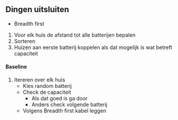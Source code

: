 ## Dingen uitsluiten
- Breadth first
1. Voor elk huis de afstand tot alle batterijen bepalen
2. Sorteren
3. Huizen aan eerste batterij koppelen als dat mogelijk is wat betreft capaciteit

#### Baseline
1. Itereren over elk huis
    - Kies random batterij
    - Check de capaciteit
        - Als dat goed is ga door
        - Anders check volgende batterij
    - Volgens Breadth first kabel leggen